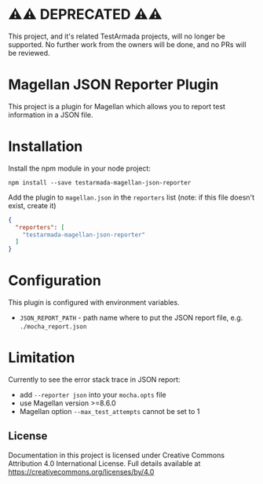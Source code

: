 # :warning::warning: DEPRECATED :warning::warning:

This project, and it's related TestArmada projects, will no longer be supported. No further work from the owners will be done, and no PRs will be reviewed.

# Magellan JSON Reporter Plugin

This project is a plugin for Magellan which allows you to report test information in a JSON file.

# Installation

Install the npm module in your node project:

```shell
npm install --save testarmada-magellan-json-reporter
```

Add the plugin to `magellan.json` in the `reporters` list (note: if this file doesn't exist, create it)

```json
{
  "reporters": [
    "testarmada-magellan-json-reporter"
  ]
}
```

# Configuration

This plugin is configured with environment variables.

- `JSON_REPORT_PATH` - path name where to put the JSON report file, e.g. `./mocha_report.json`

# Limitation
Currently to see the error stack trace in JSON report:
* add `--reporter json` into your `mocha.opts` file
* use Magellan version >=8.6.0
* Magellan option `--max_test_attempts` cannot be set to 1

## License
Documentation in this project is licensed under Creative Commons Attribution 4.0 International License. Full details available at https://creativecommons.org/licenses/by/4.0
